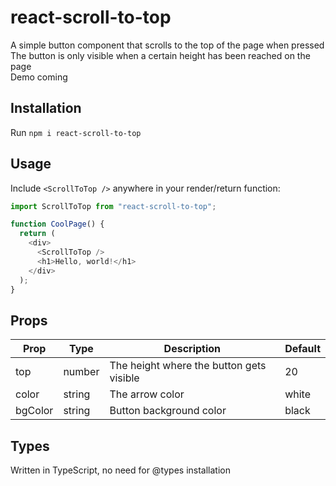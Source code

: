 # react-scroll-to-top

A simple button component that scrolls to the top of the page when pressed\
The button is only visible when a certain height has been reached on the page\
Demo coming

## Installation

Run `npm i react-scroll-to-top`

## Usage

Include `<ScrollToTop />` anywhere in your render/return function:

```js
import ScrollToTop from "react-scroll-to-top";

function CoolPage() {
  return (
    <div>
      <ScrollToTop />
      <h1>Hello, world!</h1>
    </div>
  );
}
```

## Props

| Prop    | Type   | Description                              | Default |
| ------- | ------ | ---------------------------------------- | ------- |
| top     | number | The height where the button gets visible | 20      |
| color   | string | The arrow color                          | white   |
| bgColor | string | Button background color                  | black   |

## Types

Written in TypeScript, no need for @types installation
